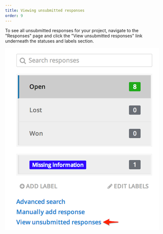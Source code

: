 ```yaml
---
title: Viewing unsubmitted responses
order: 9
---
```


To see all unsubmitted responses for your project, navigate to the "Responses" page and click the "View unsubmitted responses" link underneath the statuses and labels section.

![unsubmitted responses](../images/screenshot_unsubmitted_responses.png)